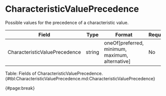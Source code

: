 <!--
    ATTENTION: This file was generated via gradle!
               Do NOT manually edit this file! Any such changes will be overwritten!
-->

# CharacteristicValuePrecedence

Possible values for the precedence of a characteristic value.

| Field | Type | Format | Required |
| ------- | ------- | ------- | --- |
| CharacteristicValuePrecedence | string | oneOf[preferred, minimum, maximum, alternative] | No |

Table: Fields of CharacteristicValuePrecedence. {#tbl:CharacteristicValuePrecedence.md:CharacteristicValuePrecedence}

{#page:break}
